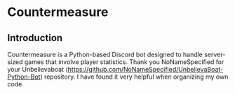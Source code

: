 # Countermeasure
## Introduction
Countermeasure is a Python-based Discord bot designed to handle server-sized games that involve player statistics.
Thank you NoNameSpecified for your Unbelievaboat (https://github.com/NoNameSpecified/UnbelievaBoat-Python-Bot) repository. I have found it very helpful when organizing my own code.
